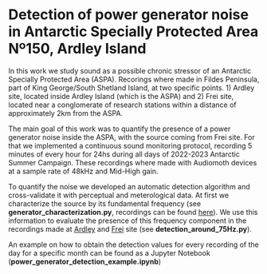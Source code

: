 # Detection of power generator noise in Antarctic Specially Protected Area Nº150, Ardley Island 

In this work we study sound as a possible chronic stressor of an Antarctic Specially Protected Area (ASPA). Recorings where made in Fildes Peninsula, part of King George/South Shetland Island, at two specific points. 1) Ardley site, located inside Ardley Island (which is the ASPA)
and 2) Frei site, located near a conglomerate of research stations within a distance of approximately 2km from the ASPA. 

The main goal of this work was to quantify the presence of a power generator noise inside the ASPA, with the source coming from Frei site. For that we implemented a continuous sound monitoring protocol, recording 5 minutes of every hour for 24hs during all days of 2022-2023 Antarctic Summer Campaign.
These recordings where made with Audiomoth devices at a sample rate of 48kHz and Mid-High gain. 

To quantify the noise we developed an automatic detection algorithm and cross-validate it with perceptual and meterological data. At first we characterize the source by its fundamental frequency (see **generator_characterization.py**, recordings can be found [here](https://doi.org/10.5281/zenodo.14803434)). We use
this information to evaluate the presence of this frequency component in the recordings made at [Ardley](https://doi.org/10.5281/zenodo.14780840) and [Frei](https://doi.org/10.5281/zenodo.14801757) site (see **detection_around_75Hz.py**). 


An example on how to obtain the detection values for every recording of the day for a specific month can be found as a Jupyter Notebook (**power_generator_detection_example.ipynb**)
